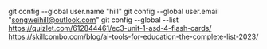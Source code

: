git config --global user.name "hill"
git config --global user.email "songweihill@outlook.com"
git config --global --list
https://quizlet.com/612844461/ec3-unit-1-asd-4-flash-cards/
https://skillcombo.com/blog/ai-tools-for-education-the-complete-list-2023/